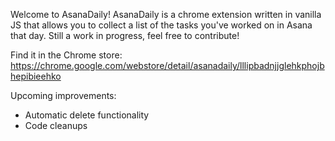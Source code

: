 Welcome to AsanaDaily! 
AsanaDaily is a chrome extension written in vanilla JS that allows you to collect a list of the tasks you've worked on in Asana that day. 
Still a work in progress, feel free to contribute!

Find it in the Chrome store: https://chrome.google.com/webstore/detail/asanadaily/lllipbadnjjglehkphojbhepibieehko

Upcoming improvements:
- Automatic delete functionality
- Code cleanups
